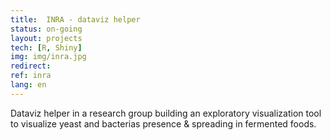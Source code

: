 ```yaml
---
title:  INRA - dataviz helper
status: on-going
layout: projects
tech: [R, Shiny]
img: img/inra.jpg
redirect:
ref: inra
lang: en
---
```


Dataviz helper in a research group building an exploratory visualization tool to visualize yeast and bacterias presence & spreading in fermented foods.
